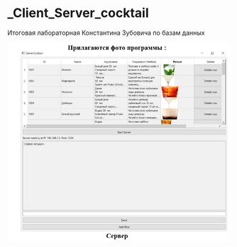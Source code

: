 # _Client_Server_cocktail
Итоговая лабораторная Константина Зубовича по базам данных

![Photo](1.jpg)
